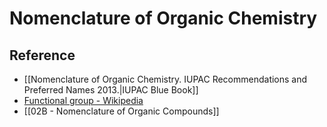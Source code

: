 # Nomenclature of Organic Chemistry

## Reference

- [[Nomenclature of Organic Chemistry. IUPAC Recommendations and Preferred Names 2013.|IUPAC Blue Book]]
- [Functional group - Wikipedia](https://en.wikipedia.org/wiki/Functional_group)
- [[02B - Nomenclature of Organic Compounds]]
